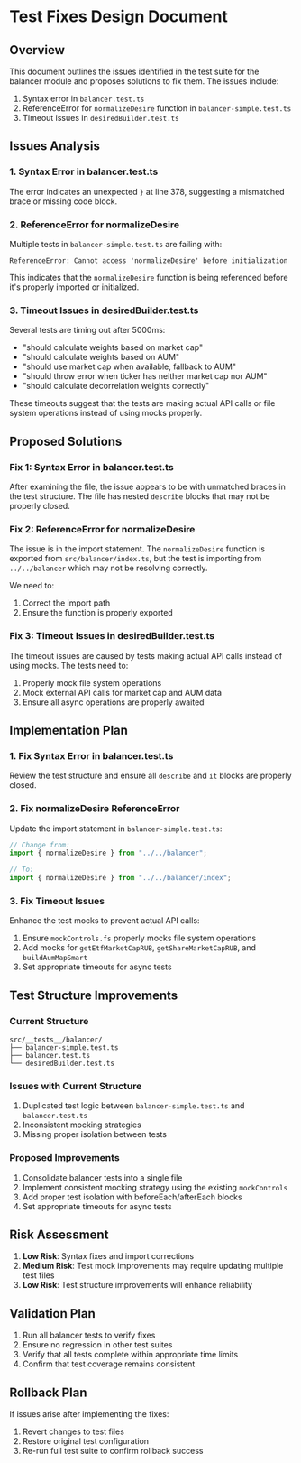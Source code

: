 # Test Fixes Design Document

## Overview

This document outlines the issues identified in the test suite for the balancer module and proposes solutions to fix them. The issues include:
1. Syntax error in `balancer.test.ts`
2. ReferenceError for `normalizeDesire` function in `balancer-simple.test.ts`
3. Timeout issues in `desiredBuilder.test.ts`

## Issues Analysis

### 1. Syntax Error in balancer.test.ts

The error indicates an unexpected `}` at line 378, suggesting a mismatched brace or missing code block.

### 2. ReferenceError for normalizeDesire

Multiple tests in `balancer-simple.test.ts` are failing with:
```
ReferenceError: Cannot access 'normalizeDesire' before initialization
```

This indicates that the `normalizeDesire` function is being referenced before it's properly imported or initialized.

### 3. Timeout Issues in desiredBuilder.test.ts

Several tests are timing out after 5000ms:
- "should calculate weights based on market cap"
- "should calculate weights based on AUM"
- "should use market cap when available, fallback to AUM"
- "should throw error when ticker has neither market cap nor AUM"
- "should calculate decorrelation weights correctly"

These timeouts suggest that the tests are making actual API calls or file system operations instead of using mocks properly.

## Proposed Solutions

### Fix 1: Syntax Error in balancer.test.ts

After examining the file, the issue appears to be with unmatched braces in the test structure. The file has nested `describe` blocks that may not be properly closed.

### Fix 2: ReferenceError for normalizeDesire

The issue is in the import statement. The `normalizeDesire` function is exported from `src/balancer/index.ts`, but the test is importing from `../../balancer` which may not be resolving correctly. 

We need to:
1. Correct the import path
2. Ensure the function is properly exported

### Fix 3: Timeout Issues in desiredBuilder.test.ts

The timeout issues are caused by tests making actual API calls instead of using mocks. The tests need to:
1. Properly mock file system operations
2. Mock external API calls for market cap and AUM data
3. Ensure all async operations are properly awaited

## Implementation Plan

### 1. Fix Syntax Error in balancer.test.ts

Review the test structure and ensure all `describe` and `it` blocks are properly closed.

### 2. Fix normalizeDesire ReferenceError

Update the import statement in `balancer-simple.test.ts`:
```typescript
// Change from:
import { normalizeDesire } from "../../balancer";

// To:
import { normalizeDesire } from "../../balancer/index";
```

### 3. Fix Timeout Issues

Enhance the test mocks to prevent actual API calls:
1. Ensure `mockControls.fs` properly mocks file system operations
2. Add mocks for `getEtfMarketCapRUB`, `getShareMarketCapRUB`, and `buildAumMapSmart`
3. Set appropriate timeouts for async tests

## Test Structure Improvements

### Current Structure
```
src/__tests__/balancer/
├── balancer-simple.test.ts
├── balancer.test.ts
└── desiredBuilder.test.ts
```

### Issues with Current Structure
1. Duplicated test logic between `balancer-simple.test.ts` and `balancer.test.ts`
2. Inconsistent mocking strategies
3. Missing proper isolation between tests

### Proposed Improvements
1. Consolidate balancer tests into a single file
2. Implement consistent mocking strategy using the existing `mockControls`
3. Add proper test isolation with beforeEach/afterEach blocks
4. Set appropriate timeouts for async tests

## Risk Assessment

1. **Low Risk**: Syntax fixes and import corrections
2. **Medium Risk**: Test mock improvements may require updating multiple test files
3. **Low Risk**: Test structure improvements will enhance reliability

## Validation Plan

1. Run all balancer tests to verify fixes
2. Ensure no regression in other test suites
3. Verify that all tests complete within appropriate time limits
4. Confirm that test coverage remains consistent

## Rollback Plan

If issues arise after implementing the fixes:
1. Revert changes to test files
2. Restore original test configuration
3. Re-run full test suite to confirm rollback success